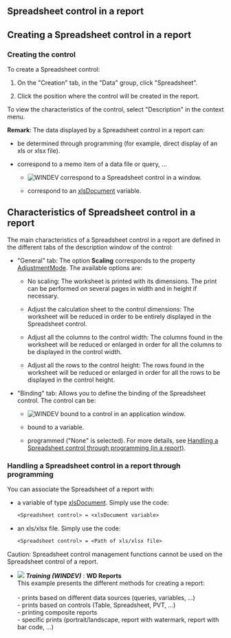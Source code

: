 


## Spreadsheet control in a report
			



<a name="NOTE1"></a>
<a name="NOTE1_1"></a>


## Creating a Spreadsheet control in a report
<a name="creating_spreadsheet_control_report_ELTTEXTE000128"></a>


### Creating the control
<a name="creating_the_control_ELTPARAGRAPHE000011"></a>

To create a Spreadsheet control: 

1. On the "Creation" tab, in the "Data" group, click "Spreadsheet". 

2. Click the position where the control will be created in the report.




To view the characteristics of the control, select "Description" in the context menu. 

**Remark**: The data displayed by a Spreadsheet control in a report can: 

- be determined through programming (for example, direct display of an xls or xlsx file). 

- correspond to a memo item of a data file or query, ... 

	- ![WINDEV](https://doc.pcsoft.fr/ext/images/us/WD.png) correspond to a Spreadsheet control in a window. 

	- correspond to an [xlsDocument](../WDLang5/1000017464.md) variable. 







<a name="NOTE2"></a>
<a name="NOTE2_1"></a>


## Characteristics of Spreadsheet control in a report
<a name="characteristics_spreadsheet_control_report_ELTTEXTE000152"></a>
The main characteristics of a Spreadsheet control in a report are defined in the different tabs of the description window of the control: 

- "General" tab: The option **Scaling** corresponds to the property [AdjustmentMode](../Proprietes/1000021790.md). The available options are: 

	- No scaling: The worksheet is printed with its dimensions. The print can be performed on several pages in width and in height if necessary. 

	- Adjust the calculation sheet to the control dimensions: The worksheet will be reduced in order to be entirely displayed in the Spreadsheet control. 

	- Adjust all the columns to the control width: The columns found in the worksheet will be reduced or enlarged in order for all the columns to be displayed in the control width. 

	- Adjust all the rows to the control height: The rows found in the worksheet will be reduced or enlarged in order for all the rows to be displayed in the control height. 




- "Binding" tab: Allows you to define the binding of the Spreadsheet control. The control can be: 

	- ![WINDEV](https://doc.pcsoft.fr/ext/images/us/WD.png) bound to a control in an application window.

	- bound to a variable. 

	- programmed ("None" is selected). For more details, see [Handling a Spreadsheet control through programming (in a report)](../WDChamp/1000033010.md). 








### Handling a Spreadsheet control in a report through programming
<a name="handling_spreadsheet_control_report_through_programming_ELTPARAGRAPHE000077"></a>

You can associate the Spreadsheet of a report with: 

- a variable of type [xlsDocument](../WDLang5/1000017464.md). Simply use the code: 
	
	```txt
	<Spreadsheet control> = <xlsDocument variable>
	```


- an xls/xlsx file. Simply use the code: 
	
	```txt
	<Spreadsheet control> = <Path of xls/xlsx file>
	```





Caution: Spreadsheet control management functions cannot be used on the Spreadsheet control of a report.


- ![](https://doc.pcsoft.fr/en-US/images/image.awp?langid=3&name=WDReports.gif) ***Training (WINDEV)*** : **WD Reports** <br>This example presents the different methods for creating a report:<br><br>- prints based on different data sources (queries, variables, ...)<br>- prints based on controls (Table, Spreadsheet, PVT, ...)<br>- printing composite reports<br>- specific prints (portrait/landscape, report with watermark, report with bar code, ...)


